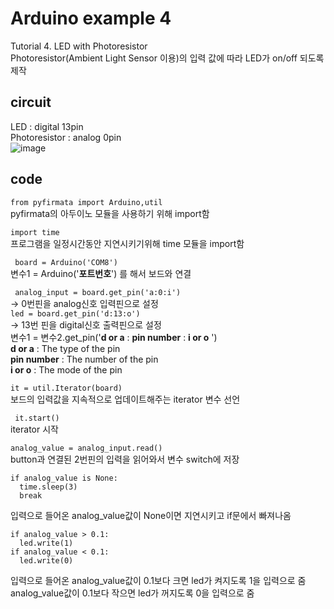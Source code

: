# Arduino example 4
Tutorial 4. LED with Photoresistor \
Photoresistor(Ambient Light Sensor 이용)의 입력 값에 따라 LED가 on/off 되도록 제작

## circuit
LED : digital 13pin \
Photoresistor : analog 0pin\
![image](https://user-images.githubusercontent.com/79436159/108827131-906fe400-7608-11eb-8f8c-900b45b5d1dd.png)

## code
``` from pyfirmata import Arduino,util ```\
pyfirmata의 아두이노 모듈을 사용하기 위해 import함 

``` import time ```\
프로그램을 일정시간동안 지연시키기위해 time 모듈을 import함

``` board = Arduino('COM8')``` \
변수1 = Arduino('**포트번호**') 를 해서 보드와 연결 

``` analog_input = board.get_pin('a:0:i')``` \
  -> 0번핀을 analog신호 입력핀으로 설정\
  ```led = board.get_pin('d:13:o') ```\
  -> 13번 핀을 digital신호 출력핀으로 설정\
변수1 = 변수2.get_pin('**d or a** : **pin number** : **i or o** ') \
**d or a** : The type of the pin \
**pin number** : The number of the pin\
**i or o** : The mode of the pin 
 
 ``` it = util.Iterator(board) ```\
보드의 입력값을 지속적으로 업데이트해주는 iterator 변수 선언

 ``` it.start()``` \
iterator 시작

``` analog_value = analog_input.read() ```\
button과 연결된 2번핀의 입력을 읽어와서 변수 switch에 저장

```\
if analog_value is None: 
  time.sleep(3)
  break  
``` 
입력으로 들어온 analog_value값이 None이면 지연시키고 if문에서 빠져나옴

```
if analog_value > 0.1:
  led.write(1)
if analog_value < 0.1:
  led.write(0) 
```
입력으로 들어온 analog_value값이 0.1보다 크면 led가 켜지도록 1을 입력으로 줌
analog_value값이 0.1보다 작으면 led가 꺼지도록 0을 입력으로 줌

